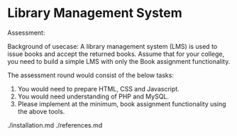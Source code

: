 # Library Management System

Assessment:

Background of usecase: A library management system (LMS) is used to
issue books and accept the returned books. Assume that for your college,
you need to build a simple LMS with only the Book assignment
functionality.

The assessment round would consist of the below tasks:

1. You would need to prepare HTML, CSS and Javascript.
2. You would need understanding of PHP and MySQL.
3. Please implement at the minimum, book assignment functionality using
the above tools.

./installation.md
./references.md